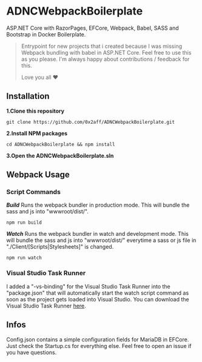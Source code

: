 
# ADNCWebpackBoilerplate
ASP.NET Core with RazorPages, EFCore, Webpack, Babel, SASS and Bootstrap in Docker Boilerplate.

> Entrypoint for new projects that i created because I was missing Webpack bundling with babel in ASP.NET Core. Feel free to use this as you please. I'm always happy about contributions / feedback for this. 
> 
> Love you all :heart:

## Installation
**1.Clone this repository**

    git clone https://github.com/0x2aff/ADNCWebpackBoilerplate.git
    
**2.Install NPM packages**

    cd ADNCWebpackBoilerplate && npm install

**3.Open the ADNCWebpackBoilerplate.sln**

## Webpack Usage

### Script Commands
***Build***
Runs the webpack bundler in production mode. This will bundle the sass and js into "wwwroot/dist/".

    npm run build

***Watch***
Runs the webpack bundler in watch and development mode. This will bundle the sass and js into "wwwroot/dist/" everytime a sass or js file in "./Client/[Scripts|Stylesheets]" is changed.

    npm run watch

### Visual Studio Task Runner
I added a "-vs-binding" for the Visual Studio Task Runner into the "package.json" that will automatically start the watch script command as soon as the project gets loaded into Visual Studio.
You can download the Visual Studio Task Runner [here]((https://marketplace.visualstudio.com/items?itemName=MadsKristensen.TaskRunnerExplorer)).

## Infos
Config.json contains a simple configuration fields for MariaDB in EFCore. Just check the Startup.cs for everything else. Feel free to open an issue if you have questions.
